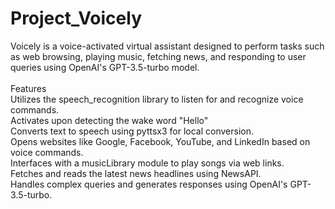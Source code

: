 # Project_Voicely
Voicely is a voice-activated virtual assistant designed to perform tasks such as web  browsing, playing music, fetching news, and responding to user queries using OpenAI's  GPT-3.5-turbo model. 
<br>
<br>
Features
<br>
    Utilizes the speech_recognition library to listen for and recognize voice commands.
<br>
    Activates upon detecting the wake word "Hello"
<br>
    Converts text to speech using pyttsx3 for local conversion.
<br>
    Opens websites like Google, Facebook, YouTube, and LinkedIn based on voice commands.
<br>
    Interfaces with a musicLibrary module to play songs via web links.
<br>
    Fetches and reads the latest news headlines using NewsAPI.
<br>
    Handles complex queries and generates responses using OpenAI's GPT-3.5-turbo.